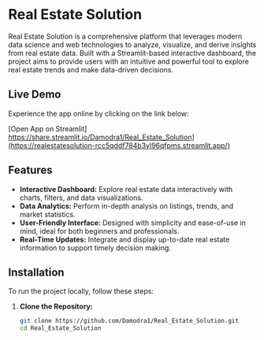# Real Estate Solution

Real Estate Solution is a comprehensive platform that leverages modern data science and web technologies to analyze, visualize, and derive insights from real estate data. Built with a Streamlit-based interactive dashboard, the project aims to provide users with an intuitive and powerful tool to explore real estate trends and make data-driven decisions.

## Live Demo

Experience the app online by clicking on the link below:

[Open App on Streamlit] https://share.streamlit.io/Damodra1/Real_Estate_Solution](https://realestatesolution-rcc5qddf784b3yl96qfpms.streamlit.app/)

## Features

- **Interactive Dashboard:** Explore real estate data interactively with charts, filters, and data visualizations.
- **Data Analytics:** Perform in-depth analysis on listings, trends, and market statistics.
- **User-Friendly Interface:** Designed with simplicity and ease-of-use in mind, ideal for both beginners and professionals.
- **Real-Time Updates:** Integrate and display up-to-date real estate information to support timely decision making.

## Installation

To run the project locally, follow these steps:

1. **Clone the Repository:**

   ```bash
   git clone https://github.com/Damodra1/Real_Estate_Solution.git
   cd Real_Estate_Solution

